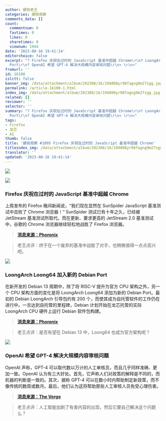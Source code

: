 ```yaml
---
author: 硬核老王
categories: 硬核观察
comments_data: []
count:
  commentnum: 0
  favtimes: 0
  likes: 0
  sharetimes: 0
  viewnum: 1944
date: '2023-08-16 19:41:14'
editorchoice: false
excerpt: "? Firefox 庆祝在过时的 JavaScript 基准中超越 Chrome\r\n? LoongArch Loong64 加入新的 Debian
  Port\r\n? OpenAI 希望 GPT-4 解决大规模内容审核问题\r\n» \r\n»"
fromurl: ''
id: 16100
islctt: false
banner_img: /data/attachment/album/202308/16/194008yr98fagng9m27zgg.jpg
permalink: /article-16100-1.html
index_img: /data/attachment/album/202308/16/194008yr98fagng9m27zgg.jpg
related: []
reviewer: ''
selector: ''
summary: "? Firefox 庆祝在过时的 JavaScript 基准中超越 Chrome\r\n? LoongArch Loong64 加入新的 Debian
  Port\r\n? OpenAI 希望 GPT-4 解决大规模内容审核问题\r\n» \r\n»"
tags:
- Firefox
- 龙芯
- AI
thumb: false
title: '硬核观察 #1095 Firefox 庆祝在过时的 JavaScript 基准中超越 Chrome'
titleindex_img: /data/attachment/album/202308/16/194008yr98fagng9m27zgg.jpg
translator: ''
updated: '2023-08-16 19:41:14'
---
```


![](/data/attachment/album/202308/16/194008yr98fagng9m27zgg.jpg)


![](/data/attachment/album/202308/16/194020zg7uvgc8ju67vxg1.jpg)


### Firefox 庆祝在过时的 JavaScript 基准中超越 Chrome


上周发布的 Firefox 晚间新闻说，“我们现在显然在 SunSpider JavaScript 基准测试中击败了 Chrome 浏览器！” SunSpider 测试已有十年之久，已经被 JetStream 基准测试所取代。而在更新、要求更高的 JetStream 2.0 基准测试中，谷歌的 Chrome 浏览器继续轻松地战胜了 Firefox 浏览器。



> 
> **[消息来源：Phoronix](https://www.phoronix.com/news/Firefox-Faster-SunSpider)**
> 
> 
> 



> 
> 老王点评：终于在一个废弃的基准中战胜了对手，也稍微值得一点点高兴吧。
> 
> 
> 


![](/data/attachment/album/202308/16/194044j447pas624aa16pp.jpg)


### LoongArch Loong64 加入新的 Debian Port


在新开发的 Debian 13 周期中，除了将 RISC-V 提升为官方 CPU 架构之外，另一个 CPU 架构方面的变化是将 LoongArch Loong64 添加为新的 Debian Port。最初的 Debian LoongArch 引导包约有 200 个，而使其成为自托管软件的工作仍在进行中。一旦达到自托管的里程碑，Debian 计划开始在龙芯托管的实际 LoongArch CPU 硬件上运行 Debian 软件包构建。



> 
> **[消息来源：Phoronix](https://www.phoronix.com/news/Debian-Ports-LoongArch)**
> 
> 
> 



> 
> 老王点评：是否有望在 Debian 13 中，Loong64 也成为官方架构呢？
> 
> 
> 


![](/data/attachment/album/202308/16/194058fmqpkemkikeqkxxq.jpg)


### OpenAI 希望 GPT-4 解决大规模内容审核问题


OpenAI 声称，GPT-4 可以取代数以万计的人工审核员，而且几乎同样准确、更加一致。OpenAI 认为有三大好处。首先，它声称人们对政策的解释是不同的，而机器的判断是一致的。其次，据称 GPT-4 可以在数小时内帮助制定新政策，而不像传统的数周或数月。最后，他们认为这将帮助那些人工审核人员免受心理伤害。



> 
> **[消息来源：The Verge](https://www.theverge.com/2023/8/15/23833406/openai-gpt-4-content-moderation-ai-meta)**
> 
> 
> 



> 
> 老王点评：人工智能加剧了有害内容的出现，然后它要自己解决这个问题么？
> 
> 
>